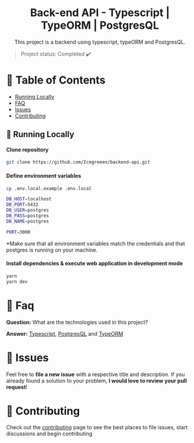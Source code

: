 <h1 align="center">
    Back-end API - Typescript | TypeORM | PostgresQL
</h1>

<p align=center>This project is a backend using typescript, typeORM and PostgresQL.</p>

> Project status: Completed :heavy_check_mark:

                      
# :pushpin: Table of Contents

* [Running Locally](#construction_worker-running-locally)
* [FAQ](#postbox-faq)
* [Issues](#bug-issues)
* [Contributing](#tada-contributing)

## :construction_worker: Running Locally

#### Clone repository
```bash
git clone https://github.com/Icegreeen/backend-api.git
```

#### Define environment variables
```bash
cp .env.local.example .env.local

DB_HOST=localhost
DB_PORT=5432
DB_USER=postgres
DB_PASS=postgres
DB_NAME=postgres

PORT=3000
```
*Make sure that all environment variables match the credentials and that postgres is running on your machine.

#### Install dependencies & execute web application in development mode
```bash
yarn
yarn dev
```

# :postbox: Faq

**Question:** What are the technologies used in this project?

**Answer:** [Typescript](), [PostgresQL](https://www.postgresql.org/) and [TypeORM](https://typeorm.io/)

# :bug: Issues

Feel free to **file a new issue** with a respective title and description. If you already found a solution to your problem, **I would love to review your pull request**!

# :tada: Contributing

Check out the [contributing](https://github.com/Icegreeen/my-blog/blob/main/CONTRIBUTING.md) page to see the best places to file issues, start discussions and begin contributing



